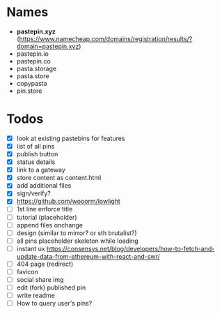 # Names

- **pastepin.xyz** (https://www.namecheap.com/domains/registration/results/?domain=pastepin.xyz)
- pastepin.io
- pastepin.co
- pasta.storage
- pasta.store
- copypasta
- pin.store

# Todos

- [x] look at existing pastebins for features
- [x] list of all pins
- [x] publish button
- [x] status details
- [x] link to a gateway
- [x] store content as content.html
- [x] add additional files
- [x] sign/verify?
- [x] https://github.com/wooorm/lowlight
- [ ] 1st line enforce title
- [ ] tutorial (placeholder)
- [ ] append files onchange
- [ ] design (similar to mirror? or sth brutalist?)
- [ ] all pins placeholder skeleton while loading
- [ ] instant ux https://consensys.net/blog/developers/how-to-fetch-and-update-data-from-ethereum-with-react-and-swr/
- [ ] 404 page (redirect)
- [ ] favicon
- [ ] social share img
- [ ] edit (fork) published pin
- [ ] write readme
- [ ] How to query user's pins?
